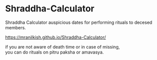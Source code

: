 # Shraddha-Calculator
Shraddha Calculator auspicious dates for performing rituals to decesed members.

https://mranilkish.github.io/Shraddha-Calculator/

if you are not aware of death time or in case of missing, <br>you can do rituals on pitru paksha or amavasya.
